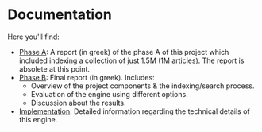 # Documentation

Here you'll find:

* [Phase A](report-phaseA.pdf): A report (in greek) of the phase A of this project which included indexing a
collection of just 1.5M (1M articles). The report is absolete at this point.
* [Phase B](report-phaseB.pdf): Final report (in greek). Includes:
  * Overview of the project components & the indexing/search process.
  * Evaluation of the engine using different options.
  * Discussion about the results.
* [Implementation](implementation/): Detailed information regarding the technical details of this engine.
